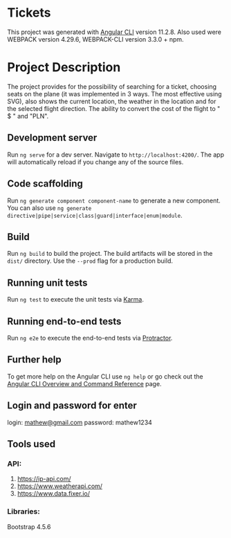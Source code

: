 # Tickets

This project was generated with [Angular CLI](https://github.com/angular/angular-cli) version 11.2.8. Also used were WEBPACK version 4.29.6, WEBPACK-CLI version 3.3.0 + npm.

# Project Description

The project provides for the possibility of searching for a ticket, choosing seats on the plane (it was implemented in 3 ways. The most effective using SVG), also shows the current location, the weather in the location and for the selected flight direction. The ability to convert the cost of the flight to " $ " and "PLN".

## Development server

Run `ng serve` for a dev server. Navigate to `http://localhost:4200/`. The app will automatically reload if you change any of the source files.

## Code scaffolding

Run `ng generate component component-name` to generate a new component. You can also use `ng generate directive|pipe|service|class|guard|interface|enum|module`.

## Build

Run `ng build` to build the project. The build artifacts will be stored in the `dist/` directory. Use the `--prod` flag for a production build.

## Running unit tests

Run `ng test` to execute the unit tests via [Karma](https://karma-runner.github.io).

## Running end-to-end tests

Run `ng e2e` to execute the end-to-end tests via [Protractor](http://www.protractortest.org/).

## Further help

To get more help on the Angular CLI use `ng help` or go check out the [Angular CLI Overview and Command Reference](https://angular.io/cli) page.

## Login and password for enter

login: mathew@gmail.com
password: mathew1234

## Tools used

### API:

1. https://ip-api.com/
2. https://www.weatherapi.com/
3. https://www.data.fixer.io/

### Libraries:

Bootstrap 4.5.6


